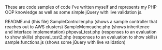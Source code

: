 
These are code samples of code I've written myself and represents my PHP OOP knowledge as well as some simple jQuery with live validation js.

README.md (this file)
SampleController.php (shows a sample controller that reaches out to AWS clusters)
SampleMemcache.php   (shows inheritence and interface implementation)
phpeval_test.php     (responses to an evaluation to show skills)
phpeval_test2.php    (responses to an evaluation to show skills)
sample.functions.js  (shows some jQuery with live validation)
